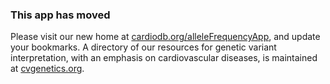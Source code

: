### This app has moved

Please visit our new home at [cardiodb.org/alleleFrequencyApp](http://cardiodb.org/alleleFrequencyApp), and update your bookmarks.  A directory of our resources for genetic variant interpretation, with an emphasis on cardiovascular diseases, is maintained at [cvgenetics.org](http://cvgenetics.org/index.php/tools-dbs/).  

